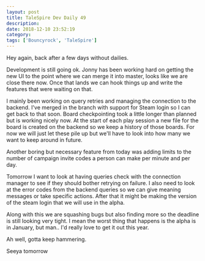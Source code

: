 ```yaml
---
layout: post
title: TaleSpire Dev Daily 49
description:
date: 2018-12-10 23:52:19
category:
tags: ['Bouncyrock', 'TaleSpire']
---
```


Hey again, back after a few days without dailies.

Development is still going ok. Jonny has been working hard on getting the new UI to the point where we can merge it into master, looks like we are close there now. Once that lands we can hook things up and write the features that were waiting on that.

I mainly been working on query retries and managing the connection to the backend. I've merged in the branch with support for Steam login so I can get back to that soon. Board checkpointing took a little longer than planned but is working nicely now. At the start of each play session a new file for the board is created on the backend so we keep a history of those boards. For now we will just let these pile up but we'll have to look into how many we want to keep around in future.

Another boring but necessary feature from today was adding limits to the number of campaign invite codes a person can make per minute and per day.

Tomorrow I want to look at having queries check with the connection manager to see if they should bother retrying on failure. I also need to look at the error codes from the backend queries so we can give meaning messages or take specific actions. After that it might be making the version of the steam login that we will use in the alpha.

Along with this we are squashing bugs but also finding more so the deadline is still looking very tight. I mean the worst thing that happens is the alpha is in January, but man.. I'd really love to get it out this year.

Ah well, gotta keep hammering.

Seeya tomorrow
